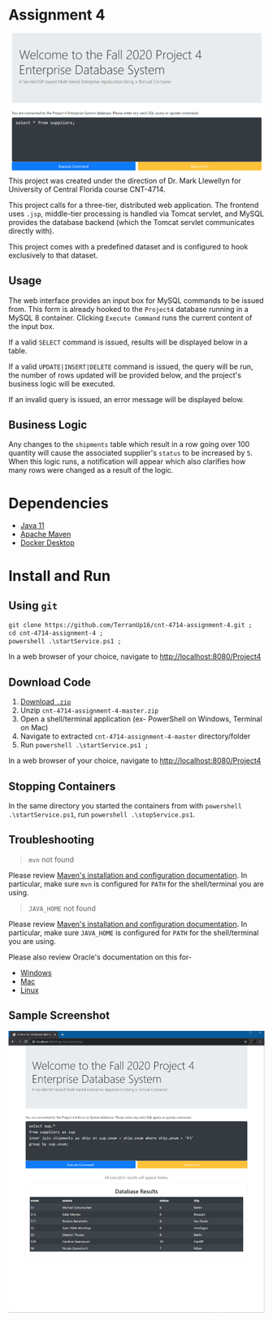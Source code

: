 # Assignment 4
![Screenshot](https://github.com/TerranUp16/cnt-4714-assignment-4/blob/main/screenshots/git_header.png)
This project was created under the direction of Dr. Mark Llewellyn for University of Central Florida course CNT-4714.

This project calls for a three-tier, distributed web application. The frontend uses `.jsp`, middle-tier processing is handled via Tomcat servlet, and MySQL provides the database backend (which the Tomcat servlet communicates directly with).

This project comes with a predefined dataset and is configured to hook exclusively to that dataset.

## Usage
The web interface provides an input box for MySQL commands to be issued from. This form is already hooked to the `Project4` database running in a MySQL 8 container. Clicking `Execute Command` runs the current content of the input box.

If a valid `SELECT` command is issued, results will be displayed below in a table.

If a valid `UPDATE|INSERT|DELETE` command is issued, the query will be run, the number of rows updated will be provided below, and the project's business logic will be executed.

If an invalid query is issued, an error message will be displayed below.

## Business Logic
Any changes to the `shipments` table which result in a row going over 100 quantity will cause the associated supplier's `status` to be increased by `5`. When this logic runs, a notification will appear which also clarifies how many rows were changed as a result of the logic.

# Dependencies
* [Java 11](https://www.oracle.com/java/technologies/javase-downloads.html)
* [Apache Maven](https://maven.apache.org/download.cgi)
* [Docker Desktop](https://www.docker.com/products/docker-desktop)

# Install and Run
## Using `git`
```
git clone https://github.com/TerranUp16/cnt-4714-assignment-4.git ;
cd cnt-4714-assignment-4 ;
powershell .\startService.ps1 ;
```

In a web browser of your choice, navigate to [http://localhost:8080/Project4](http://localhost:8080/Project4)

## Download Code
1. [Download `.zip`](https://github.com/TerranUp16/cnt-4714-assignment-4/archive/master.zip)
2. Unzip `cnt-4714-assignment-4-master.zip`
3. Open a shell/terminal application (ex- PowerShell on Windows, Terminal on Mac)
4. Navigate to extracted `cnt-4714-assignment-4-master` directory/folder
5. Run `powershell .\startService.ps1 ;`

In a web browser of your choice, navigate to [http://localhost:8080/Project4](http://localhost:8080/Project4)

## Stopping Containers
In the same directory you started the containers from with `powershell .\startService.ps1`, run `powershell .\stopService.ps1`.

## Troubleshooting
> `mvn` not found

Please review [Maven's installation and configuration documentation](https://maven.apache.org/install.html). In particular, make sure `mvn` is configured for `PATH` for the shell/terminal you are using.

> `JAVA_HOME` not found

Please review [Maven's installation and configuration documentation](https://maven.apache.org/install.html). In particular, make sure `JAVA_HOME` is configured for `PATH` for the shell/terminal you are using.

Please also review Oracle's documentation on this for-

* [Windows](https://docs.oracle.com/en/java/javase/14/install/installation-jdk-microsoft-windows-platforms.html#GUID-96EB3876-8C7A-4A25-9F3A-A2983FEC016A)
* [Mac](https://docs.oracle.com/en/java/javase/14/install/installation-jdk-macos.html#GUID-F9183C70-2E96-40F4-9104-F3814A5A331F)
* [Linux](https://docs.oracle.com/en/java/javase/14/install/installation-jdk-linux-platforms.html#GUID-737A84E4-2EFF-4D38-8E60-3E29D1B884B8)

## Sample Screenshot
![Query performed on data](https://github.com/TerranUp16/cnt-4714-assignment-4/blob/main/screenshots/5d_refined.png)
